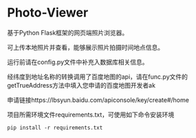 # Photo-Viewer

基于Python Flask框架的网页端照片浏览器。

可上传本地照片并查看，能够展示照片拍摄时间地点信息。

运行前请在config.py文件中补充入数据库相关信息。

经纬度到地址名称的转换调用了百度地图的api，请在func.py文件的getTrueAddress方法中填入您申请的百度地图开发者ak

申请链接https://lbsyun.baidu.com/apiconsole/key/create#/home

项目所需环境文件requirements.txt，可使用如下命令安装环境

`pip install -r requirements.txt`
